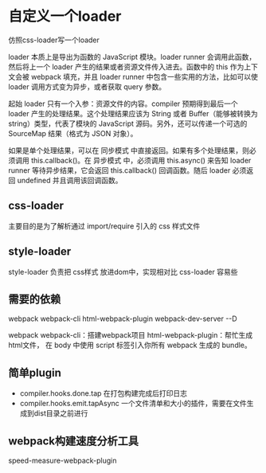 # 自定义一个loader

仿照css-loader写一个loader

loader 本质上是导出为函数的 JavaScript 模块。loader runner 会调用此函数，然后将上一个 loader 产生的结果或者资源文件传入进去。函数中的 this 作为上下文会被 webpack 填充，并且 loader runner 中包含一些实用的方法，比如可以使 loader 调用方式变为异步，或者获取 query 参数。

起始 loader 只有一个入参：资源文件的内容。compiler 预期得到最后一个 loader 产生的处理结果。这个处理结果应该为 String 或者 Buffer（能够被转换为 string）类型，代表了模块的 JavaScript 源码。另外，还可以传递一个可选的 SourceMap 结果（格式为 JSON 对象）。

如果是单个处理结果，可以在 同步模式 中直接返回。如果有多个处理结果，则必须调用 this.callback()。在 异步模式 中，必须调用 this.async() 来告知 loader runner 等待异步结果，它会返回 this.callback() 回调函数。随后 loader 必须返回 undefined 并且调用该回调函数。

## css-loader

主要目的是为了解析通过 import/require 引入的 css 样式文件

## style-loader

style-loader 负责把 css样式 放进dom中，实现相对比 css-loader 容易些

## 需要的依赖

webpack webpack-cli html-webpack-plugin webpack-dev-server --D

webpack webpack-cli：搭建webpack项目
html-webpack-plugin：帮忙生成html文件， 在 body 中使用 script 标签引入你所有 webpack 生成的 bundle。

## 简单plugin

- compiler.hooks.done.tap 在打包构建完成后打印日志
- compiler.hooks.emit.tapAsync 一个文件清单和大小的插件，需要在文件生成到dist目录之前进行

## webpack构建速度分析工具

speed-measure-webpack-plugin
